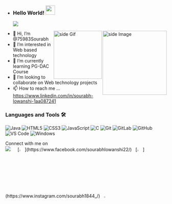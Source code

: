 - ### Hello World!  <img src="https://github.com/sciencepal/sciencepal/blob/master/assets/Hi.gif" width="29px">
  ![](https://komarev.com/ghpvc/?username=sciencepal&label=Profile%20Visits&color=blue&style=for-the-badge)

  <img src="https://github.com/sciencepal/sciencepal/blob/master/assets/life_balance.gif" alt="side Image" align="right" width="200" height="auto" />
<a href="https://ko-fi.com/sciencepal"> <img src="https://media3.giphy.com/media/ZEB6yFbLnhyQf7g3hn/giphy.gif" alt="side Gif" align="right" width="150" height="auto"/> </a>
  
- 👋 Hi, I’m @75983Sourabh
- 👀 I’m interested in Web based technology 
- 🌱 I’m currently learning PG-DAC Course
- 💞️ I’m looking to collaborate on Web technology projects 
- 📫 How to reach me ...
https://www.linkedin.com/in/sourabh-lowanshi-1aa087241
<!---
75983Sourabh/75983Sourabh is a ✨ special ✨ repository because its `README.md` (this file) appears on your GitHub profile.
You can click the Preview link to take a look at your changes.
--->
### Languages and Tools 🛠 
![Java](http://img.shields.io/badge/-Java-5B4638?style=flat-square&logo=java&logoColor=ffffff)
![HTML5](https://img.shields.io/badge/-HTML5-%23E44D27?style=flat-square&logo=html5&logoColor=ffffff)
![CSS3](https://img.shields.io/badge/-CSS3-%231572B6?style=flat-square&logo=css3)
![JavaScript](https://img.shields.io/badge/-JavaScript-%23F7DF1C?style=flat-square&logo=javascript&logoColor=000000&labelColor=%23F7DF1C&color=%23FFCE5A)
![C](http://img.shields.io/badge/-C-A8B9CC?style=flat-square&logo=c&logoColor=ffffff)
![Git](https://img.shields.io/badge/-Git-%23F05032?style=flat-square&logo=git&logoColor=%23ffffff)
![GitLab](https://img.shields.io/badge/-GitLab-FCA121?style=flat-square&logo=gitlab)
![GitHub](https://img.shields.io/badge/-GitHub-181717?style=flat-square&logo=github)
![VS Code](http://img.shields.io/badge/-VS%20Code-007ACC?style=flat-square&logo=visual-studio-code&logoColor=ffffff)
![Windows](http://img.shields.io/badge/-Windows-0078D6?style=flat-square&logo=windows&logoColor=ffffff)


<p>Connect with me on
<br>	
<a target="_blank" href="https://www.linkedin.com/in/sourabh-lowanshi-1aa087241"><img src="https://img.shields.io/badge/-LinkedIn-0077B5?style=for-the-badge&logo=Linkedin&logoColor=white"></img></a>
&emsp;
[<img src="https://img.icons8.com/fluent/48/000000/facebook-new.png" width="3.5%"/>](https://www.facebook.com/sourabhlowanshi22/)  &nbsp;
 [<img src="https://img.icons8.com/fluent/48/000000/instagram-new.png" width="3.5%"/>](https://www.instagram.com/sourabh1844_/)  &nbsp; 
<a href="mailto:slowanshi21@gmail.com/"> <img src="https://img.icons8.com/fluent/48/000000/gmail.png" width="3.5%"/>
  
 
